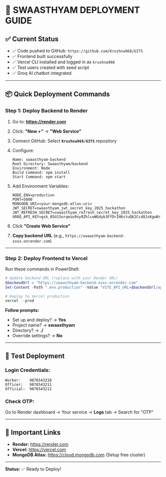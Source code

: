 # 🚀 SWAASTHYAM DEPLOYMENT GUIDE

## ✅ Current Status
- ✅ Code pushed to GitHub: `https://github.com/Krushna968/GITS`
- ✅ Frontend built successfully
- ✅ Vercel CLI installed and logged in as `krushna968`
- ✅ Test users created with seed script
- ✅ Groq AI chatbot integrated

---

## 📦 Quick Deployment Commands

### **Step 1: Deploy Backend to Render**

1. Go to: **https://render.com**
2. Click: **"New +"** → **"Web Service"**
3. Connect GitHub: Select **`Krushna968/GITS`** repository
4. Configure:
   ```
   Name: swaasthyam-backend
   Root Directory: Swaasthyam/backend
   Environment: Node
   Build Command: npm install
   Start Command: npm start
   ```

5. Add Environment Variables:
   ```
   NODE_ENV=production
   PORT=5000
   MONGODB_URI=<your-mongodb-atlas-uri>
   JWT_SECRET=swaasthyam_jwt_secret_key_2025_hackathon
   JWT_REFRESH_SECRET=swaasthyam_refresh_secret_key_2025_hackathon
   GROQ_API_KEY=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
   ```

6. Click **"Create Web Service"**
7. **Copy backend URL** (e.g., `https://swaasthyam-backend-xxxx.onrender.com`)

---

### **Step 2: Deploy Frontend to Vercel**

Run these commands in PowerShell:

```powershell
# Update backend URL (replace with your Render URL)
$backendUrl = "https://swaasthyam-backend-xxxx.onrender.com"
Set-Content -Path ".env.production" -Value "VITE_API_URL=$backendUrl/api"

# Deploy to Vercel production
vercel --prod
```

**Follow prompts:**
- Set up and deploy? → **Yes**
- Project name? → **swaasthyam**
- Directory? → **./**
- Override settings? → **No**

---

## 🧪 Test Deployment

### Login Credentials:
```
Worker:    9876543210
Officer:   9876543211
Official:  9876543212
```

### Check OTP:
Go to Render dashboard → Your service → **Logs** tab → Search for "OTP"

---

## 🔗 Important Links

- **Render:** https://render.com
- **Vercel:** https://vercel.com
- **MongoDB Atlas:** https://cloud.mongodb.com (Setup free cluster)

---

**Status:** ✅ Ready to Deploy!

